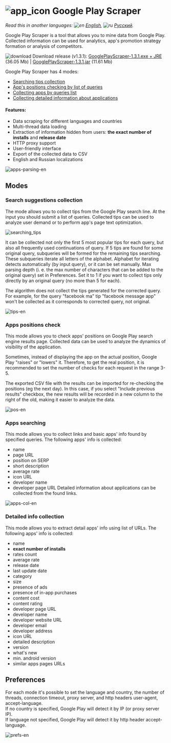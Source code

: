 # ![app_icon](https://user-images.githubusercontent.com/49783652/69971722-6c227600-1531-11ea-87f2-d51bd7b00379.png) Google Play Scraper

*Read this in another languages: ![en](https://user-images.githubusercontent.com/49783652/69971412-e56d9900-1530-11ea-8516-f9f1f6219147.png) 
[English](https://github.com/konovalov-maksim/play_market_parser/blob/master/README.md), 
![ru](https://user-images.githubusercontent.com/49783652/69971413-e56d9900-1530-11ea-8937-a7989b8d727d.png) 
[Русский](https://github.com/konovalov-maksim/play_market_parser/blob/master/README.ru.md).*

Google Play Scraper is a tool that allows you to mine data from Google Play. 
Collected information can be used for analytics, app's promotion strategy formation or analysis of competitors.

![download](https://user-images.githubusercontent.com/49783652/70123296-6b99f480-1683-11ea-8f71-ac9d1e14fd54.png) Download release (v1.3.1): 
[GooglePlayScraper-1.3.1.exe + JRE](https://github.com/konovalov-maksim/play_market_parser/releases/download/1.3.1/GooglePlayScraper-1.3.1.zip) (36.05 Mb) | 
[GooglePlayScraper-1.3.1.jar](https://github.com/konovalov-maksim/play_market_parser/releases/download/1.3.1/GooglePlayScraper-1.3.1.jar) (11.61 Mb)

Google Play Scraper has 4 modes:
- [Searching tips collection](#search-suggestions-collection)
- [App's positions checking by list of queries](#apps-positions-check)
- [Collecting apps by queries list](#apps-collection)
- [Collecting detailed information about applications](#detailed-info-collection)

#### Features:
- Data scraping for different languages ​​and countries
- Multi-thread data loading
- Extraction of information hidden from users: **the exact number of installs** and **release date**
- HTTP proxy support
- User-friendly interface
- Export of the collected data to CSV
- English and Russian localizations

![apps-parsing-en](https://user-images.githubusercontent.com/49783652/69831631-506e5580-123b-11ea-9138-de99b59d4c3d.png)

## Modes

### Search suggestions collection
The mode allows you to collect tips from the Google Play search line. At the input you should submit a list of queries. 
Collected tips can be used to analyze user demand or to perform app's page text optimization.

![searching_tips](https://user-images.githubusercontent.com/49783652/69968618-d46e5900-152b-11ea-83ce-c4adf0cf80b9.png)

It can be collected not only the first 5 most popular tips for each query, but also all frequently used continuations of query. 
If 5 tips are found for some original query, subqueries will be formed for the remaining tips searching. 
These subqueries iterate all letters of the alphabet. Alphabet for iterating detects automatically (by input query), or it can be set manually. 
Max parsing depth (i. e. the max number of characters that can be added to the original query) set in Preferences. 
Set it to 1 if you want to collect tips only directly by an original query (no more than 5 for each).

The algorithm does not collect the tips generated for the corrected query. 
For example, for the query "facebook ma" tip "facebook message app" won't be collected as it corresponds to corrected query, not original.

![tips-en](https://user-images.githubusercontent.com/49783652/69831637-5106ec00-123b-11ea-8842-ce593f956803.png)

### Apps positions check
This mode allows you to check apps' positions on Google Play search engine results page. 
Collected data can be used to analyze the dynamics of visibility of the application.

Sometimes, instead of displaying the app on the actual position, Google Play "raises" or "lowers" it. 
Therefore, to get the real position, it is recommended to set the number of checks for each request in the range 3-5.

The exported CSV file with the results can be imported for re-checking the positions (eg the next day). 
In this case, if you select "Include previous results" checkbox, 
the new results will be recorded in a new column to the right of the old, making it easier to analyze the data.

![pos-en](https://user-images.githubusercontent.com/49783652/69831633-5106ec00-123b-11ea-8da8-0d7e217a4bb6.png)


### Apps searching
This mode allows you to collect links and basic apps' info found by specified queries. The following apps' info is collected:
- name
- page URL 
- position on SERP
- short description
- average rate
- icon URL
- developer name
- developer page URL
Detailed information about applications can be collected from the found links.

![apps-col-en](https://user-images.githubusercontent.com/49783652/69831629-506e5580-123b-11ea-9385-21778201892d.png)

### Detailed info collection
This mode allows you to extract detail apps' info using list of URLs.
The following apps' info is collected:
- name
- **exact number of installs**
- rates count
- average rate
- release date
- last update date
- category
- size
- presence of ads
- presence of in-app purchases
- content cost
- content rating
- developer page URL
- developer name
- developer website URL
- developer email 
- developer address
- icon URL
- detailed description
- version
- what's new
- min. android version
- similar apps pages URLs

## Preferences
For each mode it's possible to set the language and country, the number of threads, connection timeout, proxy server, and http headers user-agent, 
accept-language.  
If no country is specified, Google Play will detect it by IP (or proxy server IP).  
If language not specified, Google Play will detect it by http header accept-language.  

![prefs-en](https://user-images.githubusercontent.com/49783652/69831635-5106ec00-123b-11ea-84fe-1ef2e501248f.png)